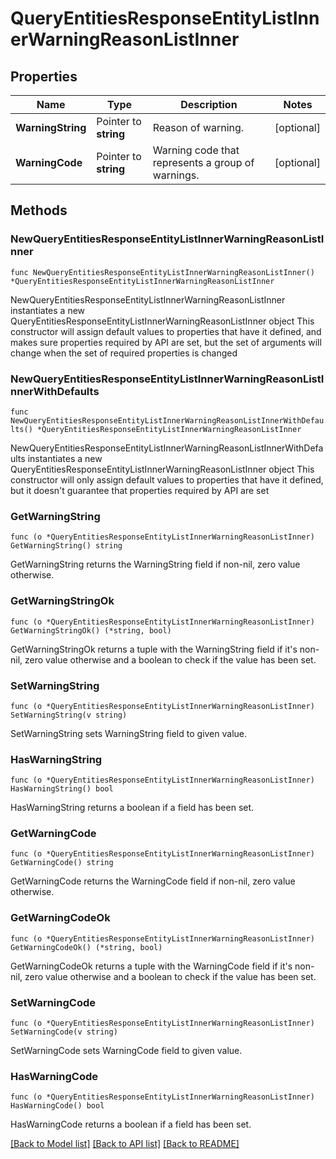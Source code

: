 # QueryEntitiesResponseEntityListInnerWarningReasonListInner

## Properties

Name | Type | Description | Notes
------------ | ------------- | ------------- | -------------
**WarningString** | Pointer to **string** | Reason of warning. | [optional] 
**WarningCode** | Pointer to **string** | Warning code that represents a group of warnings.  | [optional] 

## Methods

### NewQueryEntitiesResponseEntityListInnerWarningReasonListInner

`func NewQueryEntitiesResponseEntityListInnerWarningReasonListInner() *QueryEntitiesResponseEntityListInnerWarningReasonListInner`

NewQueryEntitiesResponseEntityListInnerWarningReasonListInner instantiates a new QueryEntitiesResponseEntityListInnerWarningReasonListInner object
This constructor will assign default values to properties that have it defined,
and makes sure properties required by API are set, but the set of arguments
will change when the set of required properties is changed

### NewQueryEntitiesResponseEntityListInnerWarningReasonListInnerWithDefaults

`func NewQueryEntitiesResponseEntityListInnerWarningReasonListInnerWithDefaults() *QueryEntitiesResponseEntityListInnerWarningReasonListInner`

NewQueryEntitiesResponseEntityListInnerWarningReasonListInnerWithDefaults instantiates a new QueryEntitiesResponseEntityListInnerWarningReasonListInner object
This constructor will only assign default values to properties that have it defined,
but it doesn't guarantee that properties required by API are set

### GetWarningString

`func (o *QueryEntitiesResponseEntityListInnerWarningReasonListInner) GetWarningString() string`

GetWarningString returns the WarningString field if non-nil, zero value otherwise.

### GetWarningStringOk

`func (o *QueryEntitiesResponseEntityListInnerWarningReasonListInner) GetWarningStringOk() (*string, bool)`

GetWarningStringOk returns a tuple with the WarningString field if it's non-nil, zero value otherwise
and a boolean to check if the value has been set.

### SetWarningString

`func (o *QueryEntitiesResponseEntityListInnerWarningReasonListInner) SetWarningString(v string)`

SetWarningString sets WarningString field to given value.

### HasWarningString

`func (o *QueryEntitiesResponseEntityListInnerWarningReasonListInner) HasWarningString() bool`

HasWarningString returns a boolean if a field has been set.

### GetWarningCode

`func (o *QueryEntitiesResponseEntityListInnerWarningReasonListInner) GetWarningCode() string`

GetWarningCode returns the WarningCode field if non-nil, zero value otherwise.

### GetWarningCodeOk

`func (o *QueryEntitiesResponseEntityListInnerWarningReasonListInner) GetWarningCodeOk() (*string, bool)`

GetWarningCodeOk returns a tuple with the WarningCode field if it's non-nil, zero value otherwise
and a boolean to check if the value has been set.

### SetWarningCode

`func (o *QueryEntitiesResponseEntityListInnerWarningReasonListInner) SetWarningCode(v string)`

SetWarningCode sets WarningCode field to given value.

### HasWarningCode

`func (o *QueryEntitiesResponseEntityListInnerWarningReasonListInner) HasWarningCode() bool`

HasWarningCode returns a boolean if a field has been set.


[[Back to Model list]](../README.md#documentation-for-models) [[Back to API list]](../README.md#documentation-for-api-endpoints) [[Back to README]](../README.md)


